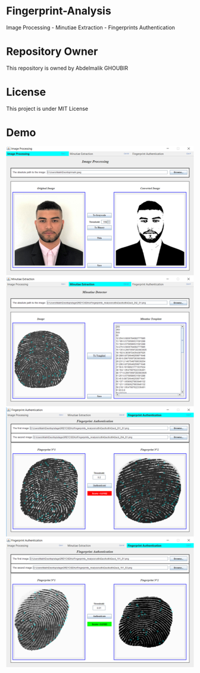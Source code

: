 # Fingerprint-Analysis
Image Processing - Minutiae Extraction - Fingerprints Authentication

# Repository Owner

This repository is owned by Abdelmalik GHOUBIR

# License

This project is under MIT License

# Demo

<img src="./demo/demo1.png" width="856" >
<img src="./demo/demo2.png" width="856" >
<img src="./demo/demo3.png" width="856" >
<img src="./demo/demo4.png" width="856" >
